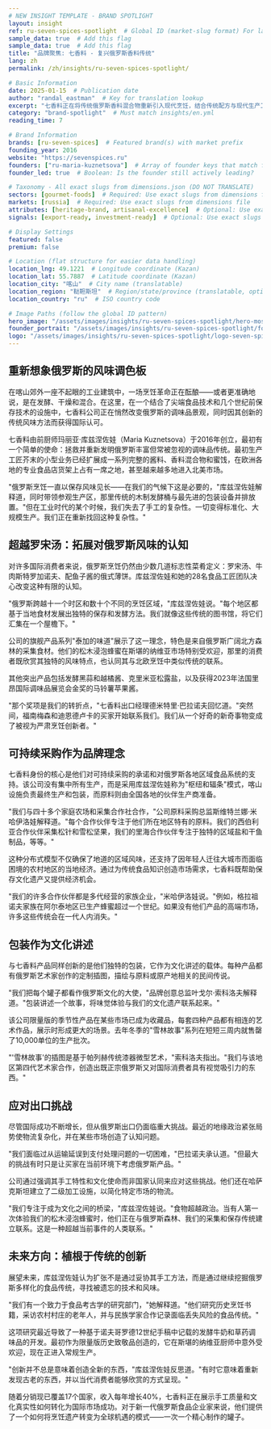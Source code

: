 ```yaml
---
# NEW INSIGHT TEMPLATE - BRAND SPOTLIGHT
layout: insight
ref: ru-seven-spices-spotlight  # Global ID (market-slug format) For language switcher
sample_data: true  # Add this flag
sample_data: true  # Add this flag
title: "品牌聚焦: 七香料 - 复兴俄罗斯香料传统"
lang: zh
permalink: /zh/insights/ru-seven-spices-spotlight/

# Basic Information
date: 2025-01-15  # Publication date
author: "randal_eastman"  # Key for translation lookup
excerpt: "七香料正在将传统俄罗斯香料混合物重新引入现代烹饪，结合传统配方与现代生产工艺，为全球市场提供出口产品。"
category: "brand-spotlight"  # Must match insights/en.yml
reading_time: 7

# Brand Information
brands: [ru-seven-spices]  # Featured brand(s) with market prefix
founding_year: 2016
website: "https://sevenspices.ru"
founders: ["ru-maria-kuznetsova"]  # Array of founder keys that match founder_names.json entries
founder_led: true  # Boolean: Is the founder still actively leading?

# Taxonomy - All exact slugs from dimensions.json (DO NOT TRANSLATE)
sectors: [gourmet-foods]  # Required: Use exact slugs from dimensions file
markets: [russia]  # Required: Use exact slugs from dimensions file
attributes: [heritage-brand, artisanal-excellence]  # Optional: Use exact slugs from dimensions file
signals: [export-ready, investment-ready]  # Optional: Use exact slugs from dimensions file

# Display Settings
featured: false
premium: false

# Location (flat structure for easier data handling)
location_lng: 49.1221  # Longitude coordinate (Kazan)
location_lat: 55.7887  # Latitude coordinate (Kazan)
location_city: "喀山"  # City name (translatable)
location_region: "鞑靼斯坦"  # Region/state/province (translatable, optional)
location_country: "ru"  # ISO country code

# Image Paths (follow the global ID pattern)
hero_image: "/assets/images/insights/ru-seven-spices-spotlight/hero-moscow-spice-market.jpg"
founder_portrait: "/assets/images/insights/ru-seven-spices-spotlight/founder-portrait-marina-petrova.jpg"  # Optional
logo: "/assets/images/insights/ru-seven-spices-spotlight/logo-seven-spices.png"  # Optional
---
```


## 重新想象俄罗斯的风味调色板

在喀山郊外一座不起眼的工业建筑中，一场烹饪革命正在酝酿——或者更准确地说，是在发酵、干燥和混合。在这里，在一个结合了尖端食品技术和几个世纪前保存技术的设施中，七香料公司正在悄然改变俄罗斯的调味品景观，同时因其创新的传统风味方法而获得国际认可。

七香料由前厨师玛丽亚·库兹涅佐娃（Maria Kuznetsova）于2016年创立，最初有一个简单的使命：拯救并重新发明俄罗斯丰富但常被忽视的调味品传统。最初生产工匠芥末的小型业务已经扩展成一系列完整的酱料、香料混合物和蜜饯，在欧洲各地的专业食品店货架上占有一席之地，甚至越来越多地进入北美市场。

"俄罗斯烹饪一直以保存风味见长——在我们的气候下这是必要的，"库兹涅佐娃解释道，同时带领参观生产区，那里传统的木制发酵桶与最先进的包装设备并排放置。"但在工业时代的某个时候，我们失去了手工的复杂性。一切变得标准化、大规模生产。我们正在重新找回这种复杂性。"

## 超越罗宋汤：拓展对俄罗斯风味的认知

对许多国际消费者来说，俄罗斯烹饪仍然由少数几道标志性菜肴定义：罗宋汤、牛肉斯特罗加诺夫、配鱼子酱的俄式薄饼。库兹涅佐娃和她的28名食品工匠团队决心改变这种有限的认知。

"俄罗斯跨越十一个时区和数十个不同的烹饪区域，"库兹涅佐娃说。"每个地区都基于当地食材发展出独特的保存和发酵方法。我们就像这些传统的图书馆，将它们汇集在一个屋檐下。"

公司的旗舰产品系列"泰加的味道"展示了这一理念，特色是来自俄罗斯广阔北方森林的采集食材。他们的松木浸泡蜂蜜在斯堪的纳维亚市场特别受欢迎，那里的消费者既欣赏其独特的风味特点，也认同其与北欧烹饪中类似传统的联系。

其他突出产品包括发酵黑蒜和越橘酱、克里米亚松露盐，以及获得2023年法国里昂国际调味品展览会金奖的马铃薯苹果酱。

"那个奖项是我们的转折点，"七香料出口经理德米特里·巴拉诺夫回忆道。"突然间，福南梅森和迪恩德卢卡的买家开始联系我们。我们从一个好奇的新奇事物变成了被视为严肃烹饪创新者。"

## 可持续采购作为品牌理念

七香料身份的核心是他们对可持续采购的承诺和对俄罗斯各地区域食品系统的支持。该公司没有集中所有生产，而是采用库兹涅佐娃称为"枢纽和辐条"模式，喀山设施负责最终生产和包装，而原料则由全国各地的伙伴生产商准备。

"我们与四十多个家庭农场和采集合作社合作，"公司原料采购总监斯维特兰娜·米哈伊洛娃解释道。"每个合作伙伴专注于他们所在地区特有的原料。我们的西伯利亚合作伙伴采集松针和雪松坚果，我们的里海合作伙伴专注于独特的区域盐和干鱼制品，等等。"

这种分布式模型不仅确保了地道的区域风味，还支持了因年轻人迁往大城市而面临困境的农村地区的当地经济。通过为传统食品知识创造市场需求，七香料既帮助保存文化遗产又提供经济机会。

"我们的许多合作伙伴都是多代经营的家族企业，"米哈伊洛娃说。"例如，格拉祖诺夫家族在阿尔泰地区已生产蜂蜜超过一个世纪。如果没有他们产品的高端市场，许多这些传统会在一代人内消失。"

## 包装作为文化讲述

与七香料产品同样创新的是他们独特的包装，它作为文化讲述的载体。每种产品都有俄罗斯艺术家创作的定制插图，描绘与原料或原产地相关的民间传说。

"我们把每个罐子都看作俄罗斯文化的大使，"品牌创意总监叶戈尔·索科洛夫解释道。"包装讲述一个故事，将味觉体验与我们的文化遗产联系起来。"

该公司限量版的季节性产品在某些市场已成为收藏品，每套四种产品都有相连的艺术作品，展示时形成更大的场景。去年冬季的"雪林故事"系列在短短三周内就售罄了10,000单位的生产批次。

"'雪林故事'的插图是基于帕列赫传统漆器微型艺术，"索科洛夫指出。"我们与该地区第四代艺术家合作，创造出既正宗俄罗斯又对国际消费者具有视觉吸引力的东西。"

## 应对出口挑战

尽管国际成功不断增长，但从俄罗斯出口仍面临重大挑战。最近的地缘政治紧张局势使物流复杂化，并在某些市场创造了认知问题。

"我们面临过从运输延误到支付处理问题的一切困难，"巴拉诺夫承认道。"但最大的挑战有时只是让买家在当前环境下考虑俄罗斯产品。"

公司通过强调其手工特性和文化使命而非国家认同来应对这些挑战。他们还在哈萨克斯坦建立了二级加工设施，以简化特定市场的物流。

"我们专注于成为文化之间的桥梁，"库兹涅佐娃说。"食物超越政治。当有人第一次体验我们的松木浸泡蜂蜜时，他们正在与俄罗斯森林、我们的采集和保存传统建立联系。这是一种超越当前事件的人类联系。"

## 未来方向：植根于传统的创新

展望未来，库兹涅佐娃认为扩张不是通过妥协其手工方法，而是通过继续挖掘俄罗斯多样化的食品传统，寻找被遗忘的技术和风味。

"我们有一个致力于食品考古学的研究部门，"她解释道。"他们研究历史烹饪书籍，采访农村村庄的老年人，并与民族学家合作记录面临丢失风险的食品传统。"

这项研究最近导致了一种基于诺夫哥罗德12世纪手稿中记载的发酵牛奶和草药调味品的开发。最初作为限量版历史致敬品创造的，它在斯堪的纳维亚厨师中意外受欢迎，现在正进入常规生产。

"创新并不总是意味着创造全新的东西，"库兹涅佐娃反思道。"有时它意味着重新发现古老的东西，并以当代消费者能够欣赏的方式呈现。"

随着分销现已覆盖17个国家，收入每年增长40%，七香料正在展示手工质量和文化真实性如何转化为国际市场成功。对于新一代俄罗斯食品企业家来说，他们提供了一个如何将烹饪遗产转变为全球机遇的模式——一次一个精心制作的罐子。
